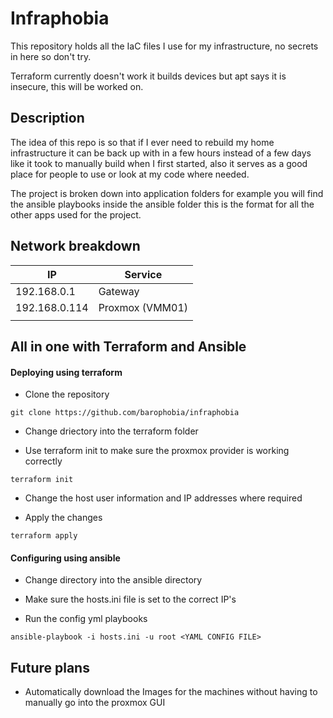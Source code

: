# Infraphobia

This repository holds all the IaC files I use for my infrastructure, no secrets in here so don't try.

Terraform currently doesn't work it builds devices but apt says it is insecure, this will be worked on.

## Description

The idea of this repo is so that if I ever need to rebuild my home infrastructure it can be back up with in a few hours instead of a few days like it took to manually build when I first started, also it serves as a good place for people to use or look at my code where needed.

The project is broken down into application folders for example you will find the ansible playbooks inside the ansible folder this is the format for all the other apps used for the project.


## Network breakdown

| IP | Service |
|--- |---      |
| 192.168.0.1 | Gateway |
| 192.168.0.114 | Proxmox (VMM01) |
|    |          |

## All in one with Terraform and Ansible

#### Deploying using terraform

- Clone the repository

```
git clone https://github.com/barophobia/infraphobia
```

- Change driectory into the terraform folder

- Use terraform init to make sure the proxmox provider is working correctly

```
terraform init
```

- Change the host user information and IP addresses where required

- Apply the changes

```
terraform apply
```

#### Configuring using ansible

- Change directory into the ansible directory

- Make sure the hosts.ini file is set to the correct IP's

- Run the config yml playbooks

```
ansible-playbook -i hosts.ini -u root <YAML CONFIG FILE>
```

## Future plans

- Automatically download the Images for the machines without having to manually go into the proxmox GUI
